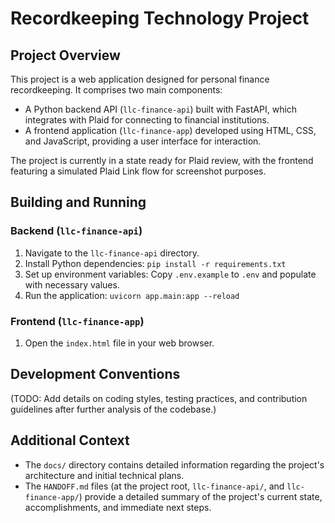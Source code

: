 # Recordkeeping Technology Project

## Project Overview
This project is a web application designed for personal finance recordkeeping. It comprises two main components:
- A Python backend API (`llc-finance-api`) built with FastAPI, which integrates with Plaid for connecting to financial institutions.
- A frontend application (`llc-finance-app`) developed using HTML, CSS, and JavaScript, providing a user interface for interaction.

The project is currently in a state ready for Plaid review, with the frontend featuring a simulated Plaid Link flow for screenshot purposes.

## Building and Running

### Backend (`llc-finance-api`)
1.  Navigate to the `llc-finance-api` directory.
2.  Install Python dependencies: `pip install -r requirements.txt`
3.  Set up environment variables: Copy `.env.example` to `.env` and populate with necessary values.
4.  Run the application: `uvicorn app.main:app --reload`

### Frontend (`llc-finance-app`)
1.  Open the `index.html` file in your web browser.

## Development Conventions
(TODO: Add details on coding styles, testing practices, and contribution guidelines after further analysis of the codebase.)

## Additional Context
- The `docs/` directory contains detailed information regarding the project's architecture and initial technical plans.
- The `HANDOFF.md` files (at the project root, `llc-finance-api/`, and `llc-finance-app/`) provide a detailed summary of the project's current state, accomplishments, and immediate next steps.